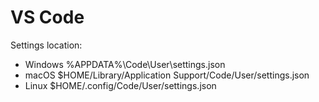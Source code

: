 # VS Code

Settings location:

-  Windows %APPDATA%\Code\User\settings.json
-  macOS $HOME/Library/Application Support/Code/User/settings.json
-  Linux $HOME/.config/Code/User/settings.json

